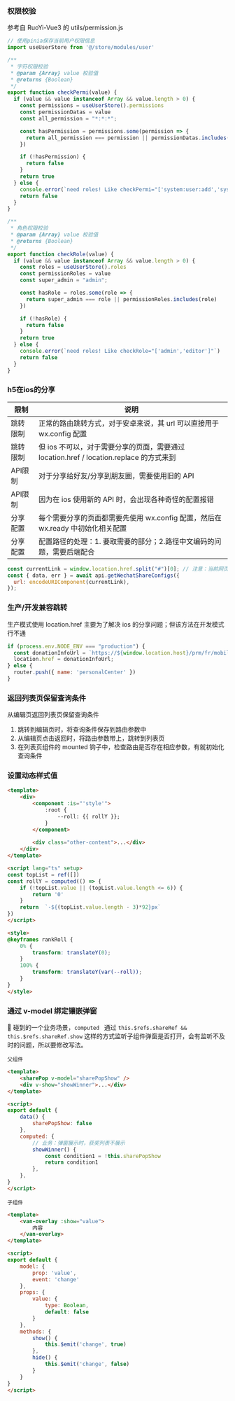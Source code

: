 ### 权限校验

参考自 RuoYi-Vue3 的 utils/permission.js

```javascript
// 使用pinia保存当前用户权限信息
import useUserStore from '@/store/modules/user'

/**
 * 字符权限校验
 * @param {Array} value 校验值
 * @returns {Boolean}
 */
export function checkPermi(value) {
  if (value && value instanceof Array && value.length > 0) {
    const permissions = useUserStore().permissions
    const permissionDatas = value
    const all_permission = "*:*:*";

    const hasPermission = permissions.some(permission => {
      return all_permission === permission || permissionDatas.includes(permission)
    })

    if (!hasPermission) {
      return false
    }
    return true
  } else {
    console.error(`need roles! Like checkPermi="['system:user:add','system:user:edit']"`)
    return false
  }
}

/**
 * 角色权限校验
 * @param {Array} value 校验值
 * @returns {Boolean}
 */
export function checkRole(value) {
  if (value && value instanceof Array && value.length > 0) {
    const roles = useUserStore().roles
    const permissionRoles = value
    const super_admin = "admin";

    const hasRole = roles.some(role => {
      return super_admin === role || permissionRoles.includes(role)
    })

    if (!hasRole) {
      return false
    }
    return true
  } else {
    console.error(`need roles! Like checkRole="['admin','editor']"`)
    return false
  }
}
```



### h5在ios的分享

| 限制     | 说明                                                         |
| -------- | ------------------------------------------------------------ |
| 跳转限制 | 正常的路由跳转方式，对于安卓来说，其 url 可以直接用于 wx.config 配置 |
| 跳转限制 | 但 ios 不可以，对于需要分享的页面，需要通过 location.href / location.replace 的方式来到 |
| API限制  | 对于分享给好友/分享到朋友圈，需要使用旧的 API                |
| API限制  | 因为在 ios 使用新的 API 时，会出现各种奇怪的配置报错         |
| 分享配置 | 每个需要分享的页面都需要先使用 wx.config 配置，然后在 wx.ready 中初始化相关配置 |
| 分享配置 | 配置路径的处理：1. 要取需要的部分；2.路径中文编码的问题，需要后端配合 |

```javascript
const currentLink = window.location.href.split("#")[0]; // 注意：当前网页的 URL，不包含#及其后面的部分
const { data, err } = await api.getWechatShareConfigs({
  url: encodeURIComponent(currentLink),
});
```



### 生产/开发兼容跳转

生产模式使用 location.href 主要为了解决 ios 的分享问题；但该方法在开发模式行不通

```javascript
if (process.env.NODE_ENV === "production") {
  const donationInfoUrl = `https://${window.location.host}/prm/fr/mobile/index/#/personalCenter`;
  location.href = donationInfoUrl;
} else {
  router.push({ name: 'personalCenter' })
}
```



### 返回列表页保留查询条件

从编辑页返回列表页保留查询条件

1. 跳转到编辑页时，将查询条件保存到路由参数中
2. 从编辑页点击返回时，将路由参数带上，跳转到列表页
3. 在列表页组件的 mounted 钩子中，检查路由是否存在相应参数，有就初始化查询条件



### 设置动态样式值

```html
<template>
    <div>
        <component :is="'style'">
            :root {
                --roll: {{ rollY }};
            }
        </component>
        
        <div class="other-content">...</div>
    </div>
</template>

<script lang="ts" setup>
const topList = ref([])
const rollY = computed(() => {
    if (!topList.value || (topList.value.length <= 6)) {
        return '0'
    }
    return  `-${(topList.value.length - 3)*92}px`
})
</script>

<style>
@keyframes rankRoll {
    0% {
        transform: translateY(0);
    }
    100% {
        transform: translateY(var(--roll));
    }
}
</style>
```



### 通过 v-model 绑定镶嵌弹窗

:bug: 碰到的一个业务场景，`computed ` 通过 `this.$refs.shareRef && this.$refs.shareRef.show` 这样的方式监听子组件弹窗是否打开，会有监听不及时的问题，所以要修改写法。

`父组件`

```html
<template>
    <sharePop v-model="sharePopShow" />
    <div v-show="showWinner">...</div>
</template>

<script>
export default {
    data() {
        sharePopShow: false
    },
    computed: {
    	// 业务：弹窗展示时，获奖列表不展示
        showWinner() {
            const condition1 = !this.sharePopShow
            return condition1
        },
    },
}
</script>
```

`子组件`

```html
<template>
    <van-overlay :show="value">
        内容
    </van-overlay>
</template>

<script>
export default {
    model: {
        prop: 'value',
        event: 'change'
    },
    props: {
        value: {
            type: Boolean,
            default: false
        }
    },
    methods: {
        show() {
            this.$emit('change', true)
        },
        hide() {
            this.$emit('change', false)
        }
    }
}
</script>
```





